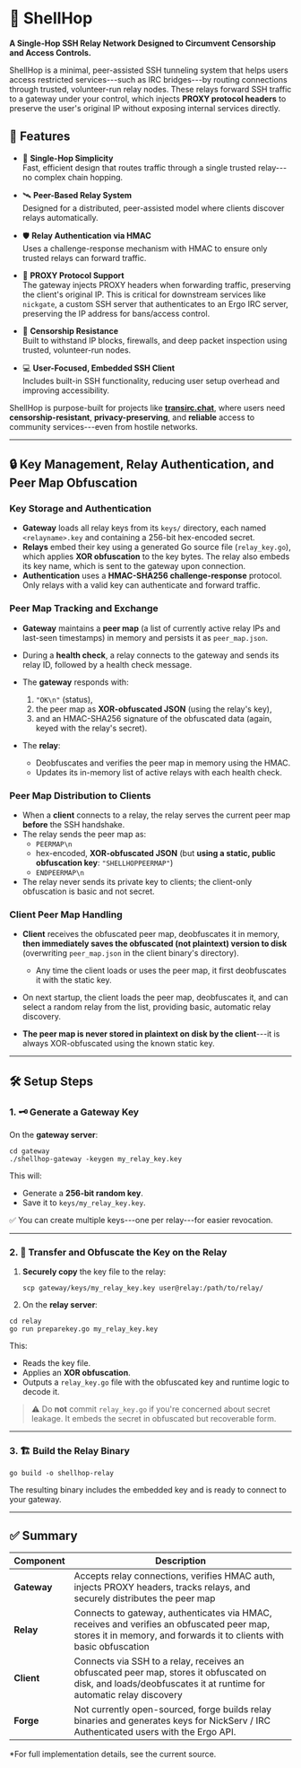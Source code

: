 🐚 ShellHop
===========

**A Single-Hop SSH Relay Network Designed to Circumvent Censorship and Access Controls.**

ShellHop is a minimal, peer-assisted SSH tunneling system that helps users access restricted services---such as IRC bridges---by routing connections through trusted, volunteer-run relay nodes. These relays forward SSH traffic to a gateway under your control, which injects **PROXY protocol headers** to preserve the user's original IP without exposing internal services directly.

🔐 Features
-----------

-   🔁 **Single-Hop Simplicity**\
    Fast, efficient design that routes traffic through a single trusted relay---no complex chain hopping.

-   🛰️ **Peer-Based Relay System** \
    Designed for a distributed, peer-assisted model where clients discover relays automatically.

-   🛡️ **Relay Authentication via HMAC**\
    Uses a challenge-response mechanism with HMAC to ensure only trusted relays can forward traffic.

-   📡 **PROXY Protocol Support**\
    The gateway injects PROXY headers when forwarding traffic, preserving the client's original IP. This is critical for downstream services like `nickgate`, a custom SSH server that authenticates to an Ergo IRC server, preserving the IP address for bans/access control.

-   🧠 **Censorship Resistance**\
    Built to withstand IP blocks, firewalls, and deep packet inspection using trusted, volunteer-run nodes.

-   💻 **User-Focused, Embedded SSH Client**\
    Includes built-in SSH functionality, reducing user setup overhead and improving accessibility.

ShellHop is purpose-built for projects like [**transirc.chat**](https://transirc.chat), where users need **censorship-resistant**, **privacy-preserving**, and **reliable** access to community services---even from hostile networks.

* * * * *

🔒 Key Management, Relay Authentication, and Peer Map Obfuscation
----------------------------------------------------------------

### Key Storage and Authentication

- **Gateway** loads all relay keys from its `keys/` directory, each named `<relayname>.key` and containing a 256-bit hex-encoded secret.
- **Relays** embed their key using a generated Go source file (`relay_key.go`), which applies **XOR obfuscation** to the key bytes. The relay also embeds its key name, which is sent to the gateway upon connection.
- **Authentication** uses a **HMAC-SHA256 challenge-response** protocol. Only relays with a valid key can authenticate and forward traffic.

### Peer Map Tracking and Exchange

- **Gateway** maintains a **peer map** (a list of currently active relay IPs and last-seen timestamps) in memory and persists it as `peer_map.json`.
- During a **health check**, a relay connects to the gateway and sends its relay ID, followed by a health check message.
- The **gateway** responds with:
    1. `"OK\n"` (status),
    2. the peer map as **XOR-obfuscated JSON** (using the relay's key),
    3. and an HMAC-SHA256 signature of the obfuscated data (again, keyed with the relay's secret).

- The **relay**:
    - Deobfuscates and verifies the peer map in memory using the HMAC.
    - Updates its in-memory list of active relays with each health check.

### Peer Map Distribution to Clients

- When a **client** connects to a relay, the relay serves the current peer map **before** the SSH handshake.
- The relay sends the peer map as:
    - `PEERMAP\n`
    - hex-encoded, **XOR-obfuscated JSON** (but **using a static, public obfuscation key**: `"SHELLHOPPEERMAP"`)
    - `ENDPEERMAP\n`
- The relay never sends its private key to clients; the client-only obfuscation is basic and not secret.

### Client Peer Map Handling

- **Client** receives the obfuscated peer map, deobfuscates it in memory, **then immediately saves the obfuscated (not plaintext) version to disk** (overwriting `peer_map.json` in the client binary's directory).
    - Any time the client loads or uses the peer map, it first deobfuscates it with the static key.
- On next startup, the client loads the peer map, deobfuscates it, and can select a random relay from the list, providing basic, automatic relay discovery.

- **The peer map is never stored in plaintext on disk by the client**---it is always XOR-obfuscated using the known static key.

* * * * *

🛠️ Setup Steps
---------------

### 1\. 🗝️ Generate a Gateway Key

On the **gateway server**:

```
cd gateway
./shellhop-gateway -keygen my_relay_key.key
```

This will:

-   Generate a **256-bit random key**.
-   Save it to `keys/my_relay_key.key`.

✅ You can create multiple keys---one per relay---for easier revocation.

* * * * *

### 2\. 🚚 Transfer and Obfuscate the Key on the Relay

1.  **Securely copy** the key file to the relay:

    ```
    scp gateway/keys/my_relay_key.key user@relay:/path/to/relay/
    ```

2.  On the **relay server**:

```
cd relay
go run preparekey.go my_relay_key.key
```

This:

-   Reads the key file.
-   Applies an **XOR obfuscation**.
-   Outputs a `relay_key.go` file with the obfuscated key and runtime logic to decode it.

> ⚠️ Do **not** commit `relay_key.go` if you're concerned about secret leakage. It embeds the secret in obfuscated but recoverable form.

* * * * *

### 3\. 🏗️ Build the Relay Binary

```
go build -o shellhop-relay
```

The resulting binary includes the embedded key and is ready to connect to your gateway.

* * * * *

✅ Summary
---------

| Component   | Description |
|-------------| --- |
| **Gateway** | Accepts relay connections, verifies HMAC auth, injects PROXY headers, tracks relays, and securely distributes the peer map |
| **Relay**   | Connects to gateway, authenticates via HMAC, receives and verifies an obfuscated peer map, stores it in memory, and forwards it to clients with basic obfuscation |
| **Client**  | Connects via SSH to a relay, receives an obfuscated peer map, stores it obfuscated on disk, and loads/deobfuscates it at runtime for automatic relay discovery |
 | **Forge**  | Not currently open-sourced, forge builds relay binaries and generates keys for NickServ / IRC Authenticated users with the Ergo API.

*For full implementation details, see the current source.